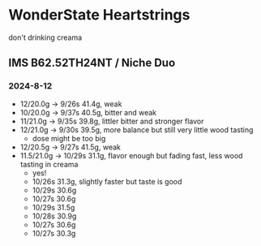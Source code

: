 # WonderState Heartstrings

don't drinking creama

## IMS B62.52TH24NT / Niche Duo

### 2024-8-12

- 12/20.0g -> 9/26s 41.4g, weak
- 10/20.0g -> 9/37s 40.5g, bitter and weak
- 11/21.0g -> 9/35s 39.8g, littler bitter and stronger flavor
- 12/21.0g -> 9/30s 39.5g, more balance but still very little wood tasting
  - dose might be too big
- 12/20.5g -> 9/27s 41.5g, weak
- 11.5/21.0g -> 10/29s 31.1g, flavor enough but fading fast, less wood tasting in creama
  - yes!
  - 10/26s 31.3g, slightly faster but taste is good
  - 10/29s 30.6g
  - 10/27s 30.6g
  - 10/29s 31.5g
  - 10/28s 30.9g
  - 10/27s 30.6g
  - 10/27s 30.3g
